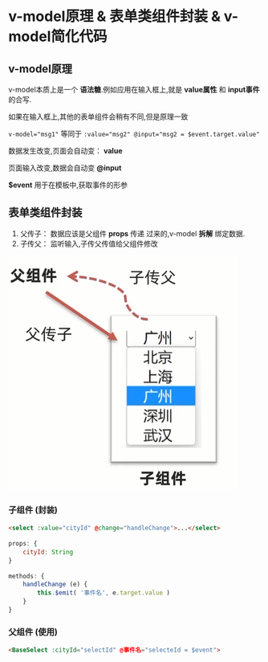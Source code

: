 # v-model原理 & 表单类组件封装 & v-model简化代码

## v-model原理

v-model本质上是一个 **语法糖**.例如应用在输入框上,就是 **value属性** 和 **input事件** 的合写.

如果在输入框上,其他的表单组件会稍有不同,但是原理一致

`v-model="msg1"` 等同于 `:value="msg2" @input="msg2 = $event.target.value"`

数据发生改变,页面会自动变： **value**

页面输入改变,数据会自动变 **@input**

**$event** 用于在模板中,获取事件的形参

## 表单类组件封装

1. 父传子： 数据应该是父组件 **props** 传递 过来的,v-model **拆解** 绑定数据.
2. 子传父： 监听输入,子传父传值给父组件修改

![图片](_media/表单类组件封装/1.png)

### 子组件 (封装)

```html
<select :value="cityId" @change="handleChange">...</select>
```

```js
props: {
	cityId: String
}
```

```js
methods: {
	handleChange (e) {
		this.$emit( '事件名', e.target.value )
	}
}
```

### 父组件 (使用)

```html
<BaseSelect :cityId="selectId" @事件名="selecteId = $event">
```